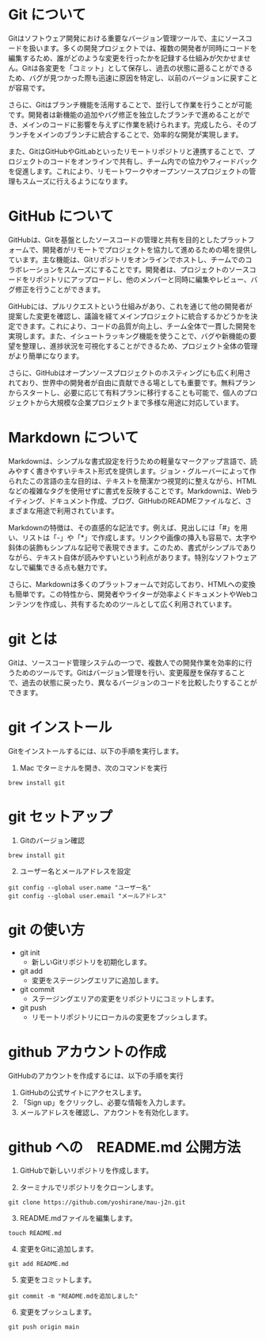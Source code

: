 # Git について

Gitはソフトウェア開発における重要なバージョン管理ツールで、主にソースコードを扱います。多くの開発プロジェクトでは、複数の開発者が同時にコードを編集するため、誰がどのような変更を行ったかを記録する仕組みが欠かせません。Gitは各変更を「コミット」として保存し、過去の状態に遡ることができるため、バグが見つかった際も迅速に原因を特定し、以前のバージョンに戻すことが容易です。

さらに、Gitはブランチ機能を活用することで、並行して作業を行うことが可能です。開発者は新機能の追加やバグ修正を独立したブランチで進めることができ、メインのコードに影響を与えずに作業を続けられます。完成したら、そのブランチをメインのブランチに統合することで、効率的な開発が実現します。

また、GitはGitHubやGitLabといったリモートリポジトリと連携することで、プロジェクトのコードをオンラインで共有し、チーム内での協力やフィードバックを促進します。これにより、リモートワークやオープンソースプロジェクトの管理もスムーズに行えるようになります。


# GitHub について

GitHubは、Gitを基盤としたソースコードの管理と共有を目的としたプラットフォームで、開発者がリモートでプロジェクトを協力して進めるための場を提供しています。主な機能は、Gitリポジトリをオンラインでホストし、チームでのコラボレーションをスムーズにすることです。開発者は、プロジェクトのソースコードをリポジトリにアップロードし、他のメンバーと同時に編集やレビュー、バグ修正を行うことができます。

GitHubには、プルリクエストという仕組みがあり、これを通じて他の開発者が提案した変更を確認し、議論を経てメインプロジェクトに統合するかどうかを決定できます。これにより、コードの品質が向上し、チーム全体で一貫した開発を実現します。また、イシュートラッキング機能を使うことで、バグや新機能の要望を整理し、進捗状況を可視化することができるため、プロジェクト全体の管理がより簡単になります。

さらに、GitHubはオープンソースプロジェクトのホスティングにも広く利用されており、世界中の開発者が自由に貢献できる場としても重要です。無料プランからスタートし、必要に応じて有料プランに移行することも可能で、個人のプロジェクトから大規模な企業プロジェクトまで多様な用途に対応しています。

# Markdown について

Markdownは、シンプルな書式設定を行うための軽量なマークアップ言語で、読みやすく書きやすいテキスト形式を提供します。ジョン・グルーバーによって作られたこの言語の主な目的は、テキストを簡潔かつ視覚的に整えながら、HTMLなどの複雑なタグを使用せずに書式を反映することです。Markdownは、Webライティング、ドキュメント作成、ブログ、GitHubのREADMEファイルなど、さまざまな用途で利用されています。

Markdownの特徴は、その直感的な記法です。例えば、見出しには「#」を用い、リストは「-」や「*」で作成します。リンクや画像の挿入も容易で、太字や斜体の装飾もシンプルな記号で表現できます。このため、書式がシンプルでありながら、テキスト自体が読みやすいという利点があります。特別なソフトウェアなしで編集できる点も魅力です。

さらに、Markdownは多くのプラットフォームで対応しており、HTMLへの変換も簡単です。この特性から、開発者やライターが効率よくドキュメントやWebコンテンツを作成し、共有するためのツールとして広く利用されています。

# git とは

Gitは、ソースコード管理システムの一つで、複数人での開発作業を効率的に行うためのツールです。Gitはバージョン管理を行い、変更履歴を保存することで、過去の状態に戻ったり、異なるバージョンのコードを比較したりすることができます。

# git インストール

Gitをインストールするには、以下の手順を実行します。

1. Mac でターミナルを開き、次のコマンドを実行
```
brew install git
```

# git セットアップ

1. Gitのバージョン確認
```
brew install git
```

2. ユーザー名とメールアドレスを設定
```
git config --global user.name "ユーザー名"
git config --global user.email "メールアドレス"
```

# git の使い方

- git init
  - 新しいGitリポジトリを初期化します。
- git add
  - 変更をステージングエリアに追加します。
- git commit
  - ステージングエリアの変更をリポジトリにコミットします。
- git push
  - リモートリポジトリにローカルの変更をプッシュします。

# github アカウントの作成

GitHubのアカウントを作成するには、以下の手順を実行

1. GitHubの公式サイトにアクセスします。
2. 「Sign up」をクリックし、必要な情報を入力します。
3. メールアドレスを確認し、アカウントを有効化します。

# github への　README.md 公開方法

1. GitHubで新しいリポジトリを作成します。

2. ターミナルでリポジトリをクローンします。
```
git clone https://github.com/yoshirane/mau-j2n.git
```

3. README.mdファイルを編集します。
```
touch README.md
```

4. 変更をGitに追加します。
```
git add README.md
```

5. 変更をコミットします。
```
git commit -m "README.mdを追加しました"
```

6. 変更をプッシュします。
```
git push origin main
```